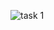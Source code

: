 
![task 1](https://github.com/eriksar/HM_animals/assets/123926096/e9d1ee34-a72e-4839-bb45-7a682f5d5e43)
